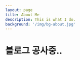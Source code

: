 ```yaml
--- 
layout: page 
title: About Me 
description: This is what I do. 
background: '/img/bg-about.jpg' 
---
```


# 블로그 공사중..